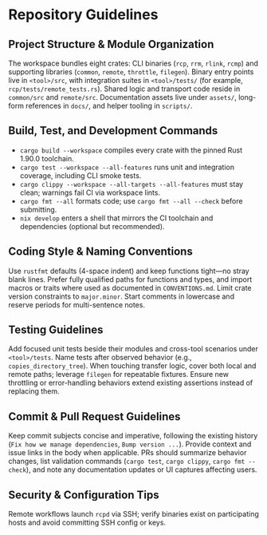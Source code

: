 # Repository Guidelines

## Project Structure & Module Organization
The workspace bundles eight crates: CLI binaries (`rcp`, `rrm`, `rlink`, `rcmp`) and supporting libraries (`common`, `remote`, `throttle`, `filegen`). Binary entry points live in `<tool>/src`, with integration suites in `<tool>/tests/` (for example, `rcp/tests/remote_tests.rs`). Shared logic and transport code reside in `common/src` and `remote/src`. Documentation assets live under `assets/`, long-form references in `docs/`, and helper tooling in `scripts/`.

## Build, Test, and Development Commands
- `cargo build --workspace` compiles every crate with the pinned Rust 1.90.0 toolchain.
- `cargo test --workspace --all-features` runs unit and integration coverage, including CLI smoke tests.
- `cargo clippy --workspace --all-targets --all-features` must stay clean; warnings fail CI via workspace lints.
- `cargo fmt --all` formats code; use `cargo fmt --all --check` before submitting.
- `nix develop` enters a shell that mirrors the CI toolchain and dependencies (optional but recommended).

## Coding Style & Naming Conventions
Use `rustfmt` defaults (4-space indent) and keep functions tight—no stray blank lines. Prefer fully qualified paths for functions and types, and import macros or traits where used as documented in `CONVENTIONS.md`. Limit crate version constraints to `major.minor`. Start comments in lowercase and reserve periods for multi-sentence notes.

## Testing Guidelines
Add focused unit tests beside their modules and cross-tool scenarios under `<tool>/tests`. Name tests after observed behavior (e.g., `copies_directory_tree`). When touching transfer logic, cover both local and remote paths; leverage `filegen` for repeatable fixtures. Ensure new throttling or error-handling behaviors extend existing assertions instead of replacing them.

## Commit & Pull Request Guidelines
Keep commit subjects concise and imperative, following the existing history (`Fix how we manage dependencies`, `Bump version ...`). Provide context and issue links in the body when applicable. PRs should summarize behavior changes, list validation commands (`cargo test`, `cargo clippy`, `cargo fmt --check`), and note any documentation updates or UI captures affecting users.

## Security & Configuration Tips
Remote workflows launch `rcpd` via SSH; verify binaries exist on participating hosts and avoid committing SSH config or keys.
